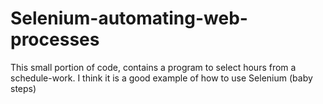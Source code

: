 # Selenium-automating-web-processes

This small portion of code, contains a program to select hours from a schedule-work. I think it is a good example of how to use Selenium (baby steps)
